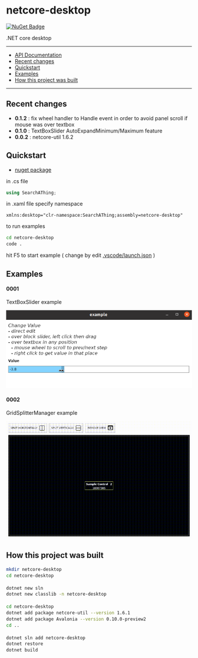 # netcore-desktop

[![NuGet Badge](https://buildstats.info/nuget/netcore-desktop)](https://www.nuget.org/packages/netcore-desktop/)

.NET core desktop

<hr/>

- [API Documentation](https://devel0.github.io/netcore-desktop/api/SearchAThing.html)
- [Recent changes](#recent-changes)
- [Quickstart](#quickstart)
- [Examples](#examples)
- [How this project was built](#how-this-project-was-built)

<hr/>

## Recent changes

- **0.1.2** : fix wheel handler to Handle event in order to avoid panel scroll if mouse was over textbox
- **0.1.0** : TextBoxSlider AutoExpandMinimum/Maximum feature
- **0.0.2** : netcore-util 1.6.2

## Quickstart

- [nuget package](https://www.nuget.org/packages/netcore-desktop/)

in .cs file

```csharp
using SearchAThing;
```

in .xaml file specify namespace

```
xmlns:desktop="clr-namespace:SearchAThing;assembly=netcore-desktop"
```

to run examples

```sh
cd netcore-desktop
code .
```

hit F5 to start example ( change by edit [.vscode/launch.json](.vscode/launch.json) )

## Examples

#### 0001

TextBoxSlider example

![](data/img/example-0001.png)

#### 0002

GridSplitterManager example

![](data/img/example-0002.gif)

## How this project was built

```sh
mkdir netcore-desktop
cd netcore-desktop

dotnet new sln
dotnet new classlib -n netcore-desktop

cd netcore-desktop
dotnet add package netcore-util --version 1.6.1
dotnet add package Avalonia --version 0.10.0-preview2
cd ..

dotnet sln add netcore-desktop
dotnet restore
dotnet build
```
